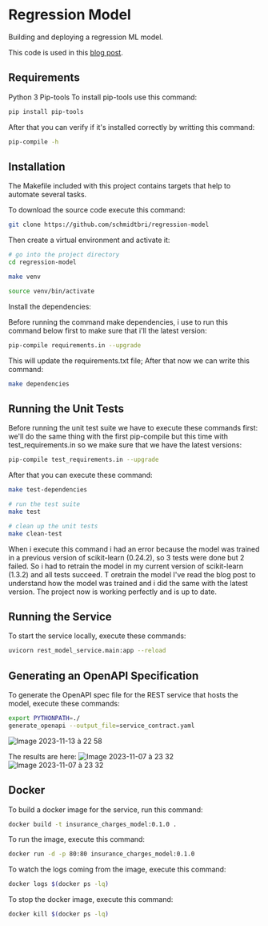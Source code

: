 # Regression Model

Building and deploying a regression ML model.

This code is used in this [blog post](https://www.tekhnoal.com/regression-model.html).

## Requirements

Python 3
Pip-tools
To install pip-tools use this command:

```bash
pip install pip-tools
```
After that you can verify if it's installed correctly by writting this command:

```bash
pip-compile -h
```


## Installation 

The Makefile included with this project contains targets that help to automate several tasks.

To download the source code execute this command:

```bash
git clone https://github.com/schmidtbri/regression-model
```

Then create a virtual environment and activate it:

```bash
# go into the project directory
cd regression-model

make venv

source venv/bin/activate
```

Install the dependencies:

Before running the command make dependencies, i use to run this command below first to make sure that i'll the latest version:
```bash
pip-compile requirements.in --upgrade
```
This will update the requirements.txt file;
After that now we can write this command:

```bash
make dependencies
```

## Running the Unit Tests
Before running the unit test suite we have to execute these commands first:
we'll do the same thing with the first pip-compile but this time with test_requirements.in so we make sure that we have the latest versions:
```bash
pip-compile test_requirements.in --upgrade
```

After that you can execute these command:

```bash
make test-dependencies
```

```bash
# run the test suite
make test

# clean up the unit tests
make clean-test
```

When i execute this command i had an error because the model was trained in a previous version of scikit-learn (0.24.2), so 3 tests were done but 2 failed. So i had to retrain the model in my current version of scikit-learn (1.3.2) and all tests succeed. T oretrain the model I've read the blog post to understand how the model was trained and i did the same with the latest version. The project now is working perfectly and is up to date.

## Running the Service

To start the service locally, execute these commands:

```bash
uvicorn rest_model_service.main:app --reload
```

## Generating an OpenAPI Specification

To generate the OpenAPI spec file for the REST service that hosts the model, execute these commands:

```bash
export PYTHONPATH=./
generate_openapi --output_file=service_contract.yaml
```

![Image 2023-11-13 à 22 58](https://github.com/uqam-lomagnin/logging-of-regression-model-socrate-01/assets/75217262/fa8e397b-a0dc-44be-ae74-abe7c3adf1d8)


The results are here:
![Image 2023-11-07 à 23 32](https://github.com/uqam-lomagnin/logging-of-regression-model-socrate-01/assets/75217262/7cdd1ef4-2bf2-42d6-adef-ceccee7f57c7)
![Image 2023-11-07 à 23 32](https://github.com/uqam-lomagnin/logging-of-regression-model-socrate-01/assets/75217262/42743c73-818d-4c13-b2a8-bff7cec843d5)



## Docker

To build a docker image for the service, run this command:

```bash
docker build -t insurance_charges_model:0.1.0 .
```

To run the image, execute this command:

```bash
docker run -d -p 80:80 insurance_charges_model:0.1.0
```

To watch the logs coming from the image, execute this command:

```bash
docker logs $(docker ps -lq)
```

To stop the docker image, execute this command:

```bash
docker kill $(docker ps -lq)
```
